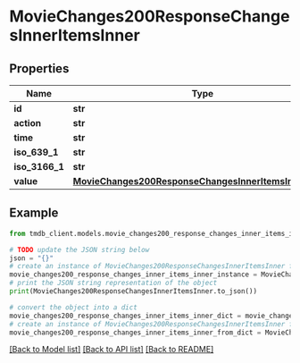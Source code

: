 # MovieChanges200ResponseChangesInnerItemsInner


## Properties

Name | Type | Description | Notes
------------ | ------------- | ------------- | -------------
**id** | **str** |  | [optional] 
**action** | **str** |  | [optional] 
**time** | **str** |  | [optional] 
**iso_639_1** | **str** |  | [optional] 
**iso_3166_1** | **str** |  | [optional] 
**value** | [**MovieChanges200ResponseChangesInnerItemsInnerValue**](MovieChanges200ResponseChangesInnerItemsInnerValue.md) |  | [optional] 

## Example

```python
from tmdb_client.models.movie_changes200_response_changes_inner_items_inner import MovieChanges200ResponseChangesInnerItemsInner

# TODO update the JSON string below
json = "{}"
# create an instance of MovieChanges200ResponseChangesInnerItemsInner from a JSON string
movie_changes200_response_changes_inner_items_inner_instance = MovieChanges200ResponseChangesInnerItemsInner.from_json(json)
# print the JSON string representation of the object
print(MovieChanges200ResponseChangesInnerItemsInner.to_json())

# convert the object into a dict
movie_changes200_response_changes_inner_items_inner_dict = movie_changes200_response_changes_inner_items_inner_instance.to_dict()
# create an instance of MovieChanges200ResponseChangesInnerItemsInner from a dict
movie_changes200_response_changes_inner_items_inner_from_dict = MovieChanges200ResponseChangesInnerItemsInner.from_dict(movie_changes200_response_changes_inner_items_inner_dict)
```
[[Back to Model list]](../README.md#documentation-for-models) [[Back to API list]](../README.md#documentation-for-api-endpoints) [[Back to README]](../README.md)


